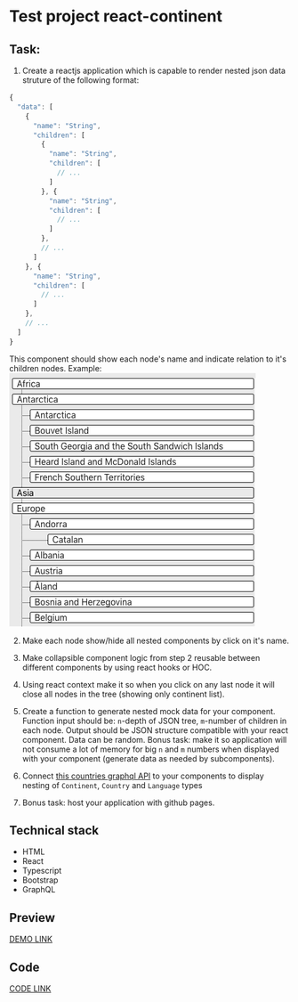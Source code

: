 # Test project react-continent

## Task:
1. Create a reactjs application which is capable to render nested json data struture of the following format:
```js
{
  "data": [
    {
      "name": "String",
      "children": [
        {
          "name": "String",
          "children": [
            // ...
          ]
        }, {
          "name": "String",
          "children": [
            // ...
          ]
        },
        // ...
      ]
    }, {
      "name": "String",
      "children": [
        // ...
      ]
    },
    // ...
  ]
}
```
This component should show each node's name and indicate relation to it's children nodes. Example:
![Component example](https://raw.githubusercontent.com/AlpacaGoesCrazy/react-test-project/master/example.png)

2. Make each node show/hide all nested components by click on it's name.

3. Make collapsible component logic from step 2 reusable between different components by using react hooks or HOC.

4. Using react context make it so when you click on any last node it will close all nodes in the tree (showing only continent list).

5. Create a function to generate nested mock data for your component. Function input should be: `n`-depth of JSON tree, `m`-number of children in each node. Output should be JSON structure compatible with your react component. Data can be random.
Bonus task: make it so application will not consume a lot of memory for big `n` and `m` numbers when displayed with your component (generate data as needed by subcomponents).

6. Connect [this countries graphql API](https://countries.trevorblades.com) to your components to display nesting of `Continent`, `Country` and `Language` types

7. Bonus task: host your application with github pages.

## Technical stack
- HTML
- React
- Typescript
- Bootstrap
- GraphQL

## Preview
  [DEMO LINK](https://avronskyi.github.io/react-continent/)

## Code
  [CODE LINK](https://github.com/AVronskyi/react-continent)

